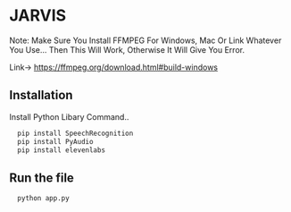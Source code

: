 # JARVIS

Note: Make Sure You Install FFMPEG For Windows, Mac Or Link Whatever You Use...
Then This Will Work, Otherwise It Will Give You Error.

Link-> https://ffmpeg.org/download.html#build-windows

## Installation

Install Python Libary Command..

```bash
  pip install SpeechRecognition
  pip install PyAudio
  pip install elevenlabs
```

## Run the file

```bash
  python app.py
```
